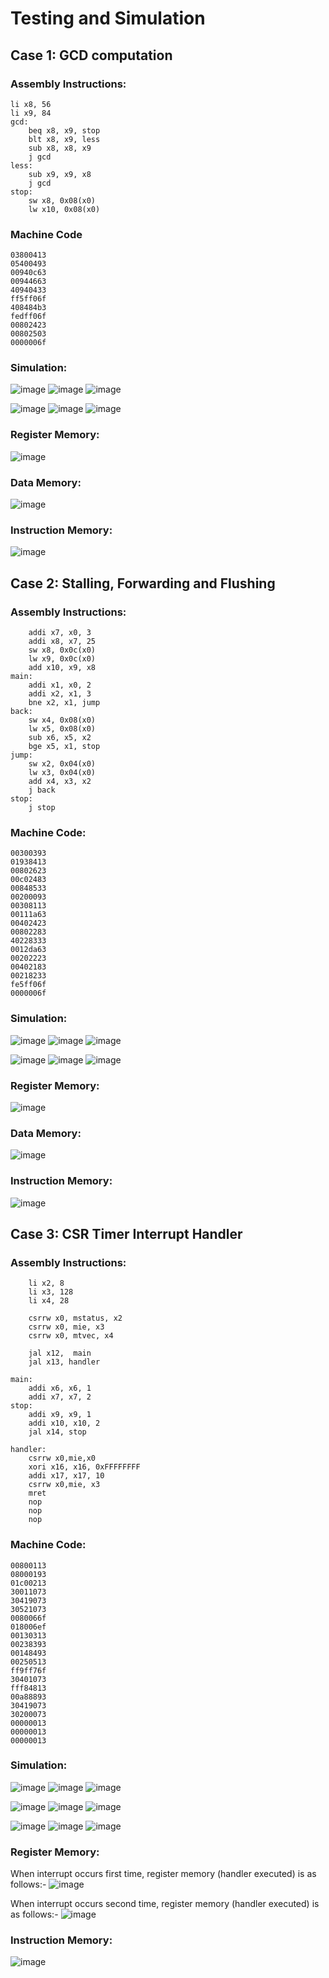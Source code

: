 # Testing and Simulation
## Case 1: GCD computation
### Assembly Instructions:

    li x8, 56
    li x9, 84
    gcd:
        beq x8, x9, stop
        blt x8, x9, less
        sub x8, x8, x9
        j gcd
    less:
        sub x9, x9, x8
        j gcd
    stop:
        sw x8, 0x08(x0)
        lw x10, 0x08(x0)

### Machine Code

    03800413
    05400493
    00940c63
    00944663
    40940433
    ff5ff06f
    408484b3
    fedff06f
    00802423
    00802503
    0000006f

### Simulation:

![image](https://github.com/FilzaShahid/3-staged-pipelined-RISC-V_32I-Implementation/assets/58341924/7c3096a1-934a-4596-8050-5bef8f877462)
![image](https://github.com/FilzaShahid/3-staged-pipelined-RISC-V_32I-Implementation/assets/58341924/144112d4-1159-47ff-ba59-82cae3948227)
![image](https://github.com/FilzaShahid/3-staged-pipelined-RISC-V_32I-Implementation/assets/58341924/8502a2c2-d130-47de-a046-b39618e05885)

![image](https://github.com/FilzaShahid/3-staged-pipelined-RISC-V_32I-Implementation/assets/58341924/1d336a15-7db3-497f-b59d-ca57e5f7c26a)
![image](https://github.com/FilzaShahid/3-staged-pipelined-RISC-V_32I-Implementation/assets/58341924/7568a41d-1719-4d1b-aea3-2fbc55ab343b)
![image](https://github.com/FilzaShahid/3-staged-pipelined-RISC-V_32I-Implementation/assets/58341924/63b4fbbe-2771-4d5d-b8da-5cff2853e9b6)

### Register Memory:

![image](https://github.com/FilzaShahid/3-staged-pipelined-RISC-V_32I-Implementation/assets/58341924/b085d0f9-469a-453a-a6bd-091fcabdf545)

### Data Memory:

![image](https://github.com/FilzaShahid/3-staged-pipelined-RISC-V_32I-Implementation/assets/58341924/be593ac6-7679-4783-8bc4-b77b317848d4)

### Instruction Memory:

![image](https://github.com/FilzaShahid/3-staged-pipelined-RISC-V_32I-Implementation/assets/58341924/5289c4be-f7ea-4e1a-b9f5-298baabee4e9)

## Case 2: Stalling, Forwarding and Flushing
### Assembly Instructions:

        addi x7, x0, 3
        addi x8, x7, 25
        sw x8, 0x0c(x0)
        lw x9, 0x0c(x0)
        add x10, x9, x8
    main:
        addi x1, x0, 2
        addi x2, x1, 3
        bne x2, x1, jump
    back:
        sw x4, 0x08(x0)
        lw x5, 0x08(x0)
        sub x6, x5, x2
        bge x5, x1, stop
    jump:
        sw x2, 0x04(x0)
        lw x3, 0x04(x0)
        add x4, x3, x2
        j back
    stop:
        j stop

### Machine Code:

    00300393
    01938413
    00802623
    00c02483
    00848533
    00200093
    00308113
    00111a63
    00402423
    00802283
    40228333
    0012da63
    00202223
    00402183
    00218233
    fe5ff06f
    0000006f

### Simulation:

![image](https://github.com/FilzaShahid/3-staged-pipelined-RISC-V_32I-Implementation/assets/58341924/58d4a323-56be-4220-a5c2-4ff574054456)
![image](https://github.com/FilzaShahid/3-staged-pipelined-RISC-V_32I-Implementation/assets/58341924/c4a97be4-8b7f-4a78-b5c8-b1111ccc67fa)
![image](https://github.com/FilzaShahid/3-staged-pipelined-RISC-V_32I-Implementation/assets/58341924/2c42395f-24d5-4bbe-a9b5-f3e904214f99)

![image](https://github.com/FilzaShahid/3-staged-pipelined-RISC-V_32I-Implementation/assets/58341924/df0a9e47-9520-415c-9d60-bc8807c75baf)
![image](https://github.com/FilzaShahid/3-staged-pipelined-RISC-V_32I-Implementation/assets/58341924/46eb10e3-5df6-4e25-9bb1-71b482c9c455)
![image](https://github.com/FilzaShahid/3-staged-pipelined-RISC-V_32I-Implementation/assets/58341924/82deebc4-6b88-405b-8930-8c1b6970092c)

### Register Memory:

![image](https://github.com/FilzaShahid/3-staged-pipelined-RISC-V_32I-Implementation/assets/58341924/3f804151-2105-40a3-8d72-26b5deea27d2)

### Data Memory:

![image](https://github.com/FilzaShahid/3-staged-pipelined-RISC-V_32I-Implementation/assets/58341924/161a5456-7ea6-4d49-b24a-0f4d48e7c189)

### Instruction Memory:
![image](https://github.com/FilzaShahid/3-staged-pipelined-RISC-V_32I-Implementation/assets/58341924/f267ae0a-4138-4199-80b3-a6da9268b48b)

## Case 3: CSR Timer Interrupt Handler
### Assembly Instructions:
        
        li x2, 8   
        li x3, 128 
        li x4, 28  

        csrrw x0, mstatus, x2 
        csrrw x0, mie, x3
        csrrw x0, mtvec, x4    

        jal x12,  main    
        jal x13, handler  

    main:
        addi x6, x6, 1 
        addi x7, x7, 2 
    stop:
        addi x9, x9, 1
        addi x10, x10, 2  
        jal x14, stop  

    handler:
        csrrw x0,mie,x0   
        xori x16, x16, 0xFFFFFFFF 
        addi x17, x17, 10
        csrrw x0,mie, x3  
        mret   
        nop  
        nop   
        nop   

### Machine Code:

    00800113
    08000193
    01c00213
    30011073
    30419073
    30521073
    0080066f
    018006ef
    00130313
    00238393
    00148493
    00250513
    ff9ff76f
    30401073
    fff84813
    00a88893
    30419073
    30200073
    00000013
    00000013
    00000013

### Simulation:

![image](https://github.com/FilzaShahid/3-staged-pipelined-RISC-V_32I-Implementation/assets/58341924/09dae515-7d5d-461e-bd53-3c1165969083)
![image](https://github.com/FilzaShahid/3-staged-pipelined-RISC-V_32I-Implementation/assets/58341924/08d4a974-c768-4833-950b-de0894c0c13d)
![image](https://github.com/FilzaShahid/3-staged-pipelined-RISC-V_32I-Implementation/assets/58341924/83085a36-ffc7-4dad-b28e-4a1b7bca4d29)

![image](https://github.com/FilzaShahid/3-staged-pipelined-RISC-V_32I-Implementation/assets/58341924/3288c3be-0ec2-4e4e-a133-a3e693a15909)
![image](https://github.com/FilzaShahid/3-staged-pipelined-RISC-V_32I-Implementation/assets/58341924/6d10429c-9366-4890-9873-7058b2c26a9c)
![image](https://github.com/FilzaShahid/3-staged-pipelined-RISC-V_32I-Implementation/assets/58341924/4770511d-7d59-497b-a96d-ab886638b7e5)

![image](https://github.com/FilzaShahid/3-staged-pipelined-RISC-V_32I-Implementation/assets/58341924/ad318373-35d7-4ee8-94a7-ac14a97fd24e)
![image](https://github.com/FilzaShahid/3-staged-pipelined-RISC-V_32I-Implementation/assets/58341924/7b66000b-6b1d-4a97-a0f1-32dd715e2404)
![image](https://github.com/FilzaShahid/3-staged-pipelined-RISC-V_32I-Implementation/assets/58341924/8b23150f-3a9c-4eb1-b014-06efd3c7a4f6)

### Register Memory:

When interrupt occurs first time, register memory (handler executed) is as follows:-
![image](https://github.com/FilzaShahid/3-staged-pipelined-RISC-V_32I-Implementation/assets/58341924/5e36672c-ac05-40af-af99-6594c4d38efb)

When interrupt occurs second time, register memory (handler executed) is as follows:-
![image](https://github.com/FilzaShahid/3-staged-pipelined-RISC-V_32I-Implementation/assets/58341924/3df55d78-d205-42eb-9744-f13ff7dc5cf4)

### Instruction Memory:
![image](https://github.com/FilzaShahid/3-staged-pipelined-RISC-V_32I-Implementation/assets/58341924/8dd7bfd7-6d50-44a6-baee-acc13f610a29)
